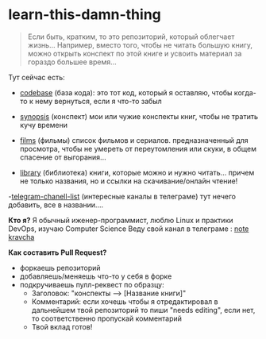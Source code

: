 # learn-this-damn-thing

> Если быть, кратким, то это репозиторий, который облегчает жизнь... Например, вместо того, чтобы не читать большую книгу, можно открыть конспект по этой книге и усвоить материал за гораздо большее время...

Тут сейчас есть:

 - [codebase](https://github.com/KravchaDev/learn-this-damn-thing/tree/master/codebase "codebase") (база кода):
это тот код, который я оставляю, чтобы когда-то к нему вернуться, если я что-то забыл
 
 - [synopsis](https://github.com/KravchaDev/learn-this-damn-thing/tree/master/synopsis/README.md) (конспект)
 мои или чужие конспекты книг, чтобы не тратить кучу времени
 
 - [films](https://github.com/KravchaDev/learn-this-damn-thing/tree/master/films "films") (фильмы)
список фильмов и сериалов. предназначенный для просмотра, чтобы не умереть от переутомления или скуки, в общем спасение от выгорания...

 - [library](https://github.com/KravchaDev/learn-this-damn-thing/tree/master/library "library") (библиотека)
 книги, которые можно и нужно читать... причем не только названия, но и ссылки на скачивание/онлайн чтение!

-[telegram-chanell-list](https://github.com/KravchaDev/learn-this-damn-thing/tree/master/telegram-chanell-list "telegram-chanell-list") (интересные каналы в телеграме)
тут нечего добавить, все в названии....

**Кто я?**
Я обычный иженер-программист, люблю Linux и практики DevOps, изучаю Computer Science
Веду свой канал  в телеграме : [note kravcha](https://t.me/codercamp)

**Как составить Pull Request?**

- форкаешь репозиторий
- добавляешь/меняешь что-то у себя в форке
- подкручиваешь пулл-реквест по образцу:
	- Заголовок: "конспекты --> [Название книги]"
	- Комментарий: если хочешь чтобы я отредактировал в дальнейшем твой репозиторий то пиши "needs editing", если нет, то соответственно пропускай комментарий
	- Твой вклад готов!
